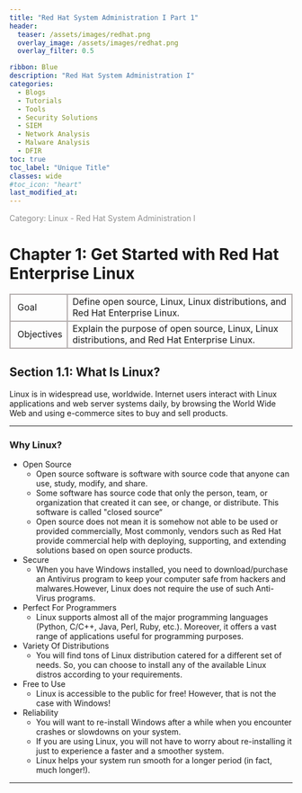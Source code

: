 ```yaml
---
title: "Red Hat System Administration I Part 1"
header:
  teaser: /assets/images/redhat.png
  overlay_image: /assets/images/redhat.png
  overlay_filter: 0.5

ribbon: Blue
description: "Red Hat System Administration I"
categories:
  - Blogs
  - Tutorials
  - Tools
  - Security Solutions
  - SIEM
  - Network Analysis
  - Malware Analysis
  - DFIR
toc: true
toc_label: "Unique Title"
classes: wide
#toc_icon: "heart"
last_modified_at: 
---
```

<span style="color: #909090">Category: Linux - Red Hat System Administration I</span>


# Chapter 1: Get Started with Red Hat Enterprise Linux
<table>
<tbody >
    <tr style="border:2px solid #b3adad;">
        <td style="border:2px solid #b3adad;">&nbsp;Goal</td>
        <td style="border:2px solid #b3adad;">Define open source, Linux, Linux distributions, and Red Hat Enterprise Linux.</td>
    </tr>
    <tr style="border:2px solid #b3adad;">
        <td style="border:2px solid #b3adad;">&nbsp;Objectives</td>
        <td style="border:2px solid #b3adad;">Explain the purpose of open source, Linux, Linux distributions, and Red Hat Enterprise Linux.</td>
    </tr>
</tbody>
</table>

## Section 1.1: What Is Linux?
Linux is in widespread use, worldwide. Internet users interact with Linux applications and web server systems daily, by browsing the World Wide Web and using e-commerce sites to buy and sell products.

---

### Why Linux?
- Open Source
  - Open source software is software with source code that anyone can use, study, modify, and share.
  - Some software has source code that only the person, team, or organization that created it can see, or change, or distribute. This software is called "closed source“
  - Open source does not mean it is somehow not able to be used or provided commercially, Most commonly, vendors such as Red Hat provide commercial help with deploying, supporting, and extending solutions based on open source products.
- Secure
  - When you have Windows installed, you need to download/purchase an Antivirus program to keep your computer safe from hackers and malwares.However, Linux does not require the use of such Anti-Virus programs.
- Perfect For Programmers
  - Linux supports almost all of the major programming languages (Python, C/C++, Java, Perl, Ruby, etc.). Moreover, it offers a vast range of applications useful for programming purposes.
- Variety Of Distributions
  - You will find tons of Linux distribution catered for a different set of needs. So, you can choose to install any of the available Linux distros according to your requirements.
- Free to Use
  - Linux is accessible to the public for free! However, that is not the case with Windows!
- Reliability
  - You will want to re-install Windows after a while when you encounter crashes or slowdowns on your system.
  - If you are using Linux, you will not have to worry about re-installing it just to experience a faster and a smoother system.
  - Linux helps your system run smooth for a longer period (in fact, much longer!).

---